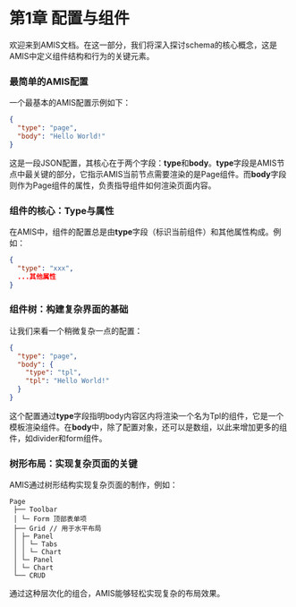 # 第1章 配置与组件

欢迎来到AMIS文档。在这一部分，我们将深入探讨schema的核心概念，这是AMIS中定义组件结构和行为的关键元素。
### 最简单的AMIS配置
一个最基本的AMIS配置示例如下：
```json
{
  "type": "page",
  "body": "Hello World!"
}
```
这是一段JSON配置，其核心在于两个字段：**type**和**body**。**type**字段是AMIS节点中最关键的部分，它指示AMIS当前节点需要渲染的是Page组件。而**body**字段则作为Page组件的属性，负责指导组件如何渲染页面内容。
### 组件的核心：Type与属性
在AMIS中，组件的配置总是由**type**字段（标识当前组件）和其他属性构成。例如：
```json
{
  "type": "xxx",
  ...其他属性
}
```
### 组件树：构建复杂界面的基础
让我们来看一个稍微复杂一点的配置：
```json
{
  "type": "page",
  "body": {
    "type": "tpl",
    "tpl": "Hello World!"
  }
}
```
这个配置通过**type**字段指明body内容区内将渲染一个名为Tpl的组件，它是一个模板渲染组件。在**body**中，除了配置对象，还可以是数组，以此来增加更多的组件，如divider和form组件。

### 树形布局：实现复杂页面的关键
AMIS通过树形结构实现复杂页面的制作，例如：
```
Page
 ├── Toolbar
 │ └─ Form 顶部表单项
 ├── Grid // 用于水平布局
 │ ├─ Panel
 │ │ └─ Tabs
 │ │ └─ Chart
 │ └─ Panel
 │ └─ Chart
 └── CRUD
```
通过这种层次化的组合，AMIS能够轻松实现复杂的布局效果。
